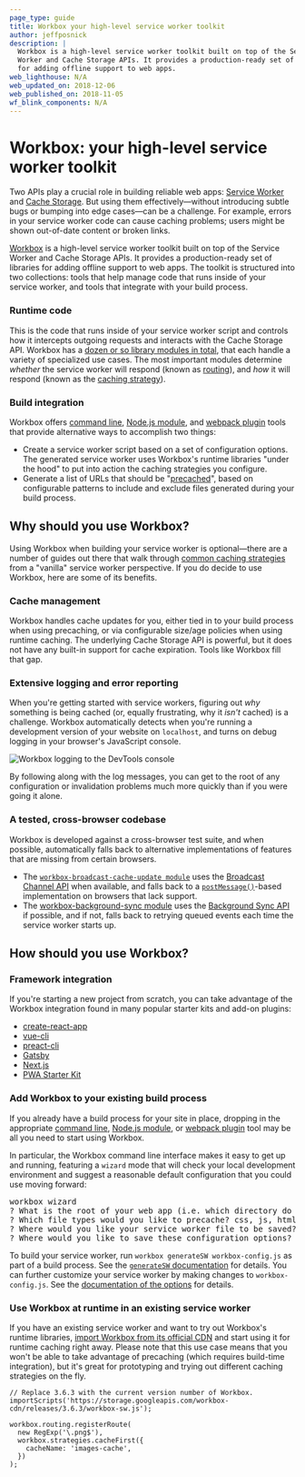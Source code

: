 ```yaml
---
page_type: guide
title: Workbox your high-level service worker toolkit
author: jeffposnick
description: |
  Workbox is a high-level service worker toolkit built on top of the Service
  Worker and Cache Storage APIs. It provides a production-ready set of libraries
  for adding offline support to web apps.
web_lighthouse: N/A
web_updated_on: 2018-12-06
web_published_on: 2018-11-05
wf_blink_components: N/A
---
```


# Workbox: your high-level service worker toolkit

Two APIs play a crucial role in building reliable web apps:
[Service Worker](https://developer.mozilla.org/en-US/docs/Web/API/Service_Worker_API)
and [Cache Storage](https://developer.mozilla.org/en-US/docs/Web/API/Cache). But
using them effectively—without introducing subtle bugs or bumping into edge
cases—can be a challenge. For example, errors in your service worker code can
cause caching problems; users might be shown out-of-date content or broken
links.

[Workbox](https://developers.google.com/web/tools/workbox/) is a high-level
service worker toolkit built on top of the Service Worker and Cache Storage
APIs. It provides a production-ready set of libraries for adding offline support to
web apps. The toolkit is structured into two collections: tools that help manage
code that runs inside of your service worker, and tools that integrate with your
build process.

### Runtime code

This is the code that runs inside of your service worker script and controls how
it intercepts outgoing requests and interacts with the Cache Storage API.
Workbox has a
[dozen or so library modules in total](https://developers.google.com/web/tools/workbox/modules/),
that each handle a variety of specialized use cases. The most important modules
determine _whether_ the service worker will respond (known as
[routing](https://developers.google.com/web/tools/workbox/modules/workbox-routing)),
and _how_ it will respond (known as the
[caching strategy](https://developers.google.com/web/tools/workbox/modules/workbox-strategies)).

### Build integration

Workbox offers
[command line](https://developers.google.com/web/tools/workbox/modules/workbox-cli),
[Node.js module](https://developers.google.com/web/tools/workbox/modules/workbox-build),
and
[webpack plugin](https://developers.google.com/web/tools/workbox/modules/workbox-webpack-plugin)
tools that provide alternative ways to accomplish two things:

+  Create a service worker script based on a set of configuration
    options. The generated service worker uses Workbox's runtime libraries
    "under the hood" to put into action the caching strategies you configure.
+  Generate a list of URLs that should be
    "[precached](https://developers.google.com/web/tools/workbox/modules/workbox-precaching)",
    based on configurable patterns to include and exclude files generated
    during your build process.

## Why should you use Workbox?

Using Workbox when building your service worker is optional—there are a number
of guides out there that walk through
[common caching strategies](https://developers.google.com/web/fundamentals/instant-and-offline/offline-cookbook/)
from a "vanilla" service worker perspective. If you do decide to use Workbox,
here are some of its benefits.

### Cache management

Workbox handles cache updates for you, either tied in to your build process when
using precaching, or via configurable size/age policies when using runtime
caching. The underlying Cache Storage API is powerful, but it does not have any
built-in support for cache expiration. Tools like Workbox fill that gap.

### Extensive logging and error reporting

When you're getting started with service workers, figuring out _why_ something
is being cached (or, equally frustrating, why it _isn't_ cached) is a challenge.
Workbox automatically detects when you're running a development version of your
website on `localhost`, and turns on debug logging in your browser's JavaScript
console.

<img class="screenshot" src="https://web.devsite.corp.google.com/reliable/workbox/workbox-logging.png?dcb_=0.8837450276540446" alt="Workbox logging to the DevTools console">

By following along with the log messages, you can get to the root of any
configuration or invalidation problems much more quickly than if you were going
it alone.

### A tested, cross-browser codebase

Workbox is developed against a cross-browser test suite, and when possible,
automatically falls back to alternative implementations of features that are
missing from certain browsers.

+  The
    [`workbox-broadcast-cache-update module`](https://developers.google.com/web/tools/workbox/modules/workbox-broadcast-cache-update)
    uses the
    [Broadcast Channel API](https://developer.mozilla.org/en-US/docs/Web/API/Broadcast_Channel_API)
    when available, and falls back to a
    [`postMessage()`](https://developer.mozilla.org/en-US/docs/Web/API/Window/postMessage)-based
    implementation on browsers that lack support.
+  The
    [workbox-background-sync module](https://developers.google.com/web/tools/workbox/modules/workbox-background-sync)
    uses the
    [Background Sync API](https://developers.google.com/web/updates/2015/12/background-sync)
    if possible, and if not, falls back to retrying queued events each time the
    service worker starts up.

## How should you use Workbox?

### Framework integration

If you're starting a new project from scratch, you can take advantage of the
Workbox integration found in many popular starter kits and add-on plugins:

+  [create-react-app](https://facebook.github.io/create-react-app/docs/making-a-progressive-web-app)
+  [vue-cli](https://github.com/vuejs/vue-cli/blob/dev/packages/%40vue/cli-plugin-pwa/README.md)
+  [preact-cli](https://github.com/prateekbh/preact-cli-workbox-plugin/blob/master/README.md)
+  [Gatsby](https://www.gatsbyjs.org/packages/gatsby-plugin-offline/)
+  [Next.js](https://github.com/hanford/next-offline/blob/master/readme.md)
+  [PWA Starter Kit](https://polymer.github.io/pwa-starter-kit/what's-in-the-box/)

### Add Workbox to your existing build process

If you already have a build process for your site in place, dropping in the
appropriate
[command line](https://developers.google.com/web/tools/workbox/modules/workbox-cli),
[Node.js module](https://developers.google.com/web/tools/workbox/modules/workbox-build),
or
[webpack plugin](https://developers.google.com/web/tools/workbox/modules/workbox-webpack-plugin)
tool may be all you need to start using Workbox.

In particular, the Workbox command line interface makes it easy to get up and
running, featuring a `wizard` mode that will check your local development
environment and suggest a reasonable default configuration that you could use
moving forward:

<pre class="devsite-terminal">
workbox wizard
<span class="no-select">? What is the root of your web app (i.e. which directory do you deploy)? src/</span>
<span class="no-select">? Which file types would you like to precache? css, js, html</span>
<span class="no-select">? Where would you like your service worker file to be saved? build/sw.js</span>
<span class="no-select">? Where would you like to save these configuration options? workbox-config.js</span>
</pre>

To build your service worker, run `workbox generateSW workbox-config.js`
as part of a build process. See the [`generateSW` documentation](https://goo.gl/fdTQBf) for details.
You can further customize your service worker by making changes to `workbox-config.js`.
See the [documentation of the options](https://goo.gl/gVo87N) for details.


### Use Workbox at runtime in an existing service worker

If you have an existing service worker and want to try out Workbox's runtime
libraries,
[import Workbox from its official CDN](https://developers.google.com/web/tools/workbox/modules/workbox-sw#using_workbox_sw_via_cdn)
and start using it for runtime caching right away. Please note that this use
case means that you won't be able to take advantage of precaching (which
requires build-time integration), but it's great for prototyping and trying out
different caching strategies on the fly.

```
// Replace 3.6.3 with the current version number of Workbox.
importScripts('https://storage.googleapis.com/workbox-cdn/releases/3.6.3/workbox-sw.js');

workbox.routing.registerRoute(
  new RegExp('\.png$'),
  workbox.strategies.cacheFirst({
    cacheName: 'images-cache',
  })
);
```
